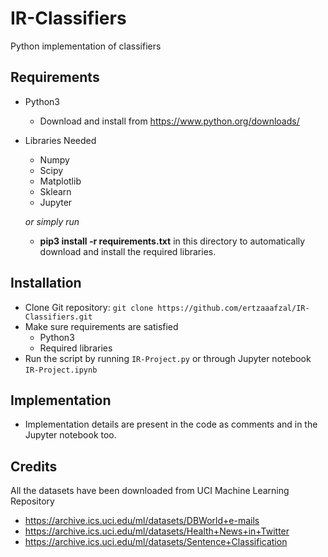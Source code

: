 # IR-Classifiers
Python implementation of classifiers

## Requirements

* Python3
  * Download and install from https://www.python.org/downloads/

* Libraries Needed
  * Numpy
  * Scipy
  * Matplotlib
  * Sklearn
  * Jupyter
  
  *or simply run*
  * **pip3 install -r requirements.txt** in this directory to automatically download and install the required libraries.
  
## Installation

* Clone Git repository: `git clone https://github.com/ertzaaafzal/IR-Classifiers.git`
* Make sure requirements are satisfied
  * Python3
  * Required libraries
* Run the script by running `IR-Project.py` or through Jupyter notebook `IR-Project.ipynb`

## Implementation

* Implementation details are present in the code as comments and in the Jupyter notebook too.

## Credits 

All the datasets have been downloaded from UCI Machine Learning Repository
 * https://archive.ics.uci.edu/ml/datasets/DBWorld+e-mails
 * https://archive.ics.uci.edu/ml/datasets/Health+News+in+Twitter
 * https://archive.ics.uci.edu/ml/datasets/Sentence+Classification
